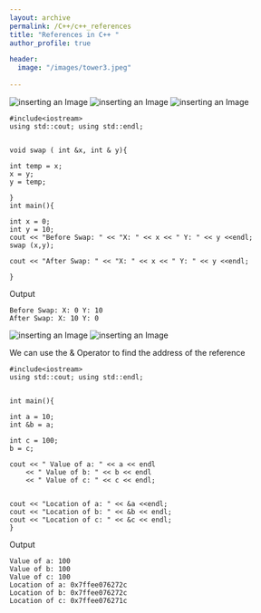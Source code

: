 ```yaml
---
layout: archive
permalink: /C++/c++_references
title: "References in C++ "
author_profile: true

header:
  image: "/images/tower3.jpeg"
  
---
```


![inserting an Image](/images/C++/references/Page1.jpg)
![inserting an Image](/images/C++/references/Page2.jpg)
![inserting an Image](/images/C++/references/Page3.jpg)



    #include<iostream>
    using std::cout; using std::endl;


    void swap ( int &x, int & y){

    int temp = x;
    x = y;
    y = temp;

    }
    int main(){

    int x = 0;
    int y = 10;
    cout << "Before Swap: " << "X: " << x << " Y: " << y <<endl;
    swap (x,y);

    cout << "After Swap: " << "X: " << x << " Y: " << y <<endl;

    }

Output

    Before Swap: X: 0 Y: 10
    After Swap: X: 10 Y: 0



![inserting an Image](/images/C++/references/Page4.jpg)
![inserting an Image](/images/C++/references/Page5.jpg)


We can use the & Operator to find the address of the reference

    #include<iostream>
    using std::cout; using std::endl;


    int main(){

    int a = 10;
    int &b = a;

    int c = 100;
    b = c;

    cout << " Value of a: " << a << endl
        << " Value of b: " << b << endl
        << " Value of c: " << c << endl;


    cout << "Location of a: " << &a <<endl;
    cout << "Location of b: " << &b << endl;
    cout << "Location of c: " << &c << endl;
    }


Output

    Value of a: 100
    Value of b: 100
    Value of c: 100
    Location of a: 0x7ffee076272c
    Location of b: 0x7ffee076272c
    Location of c: 0x7ffee076271c

